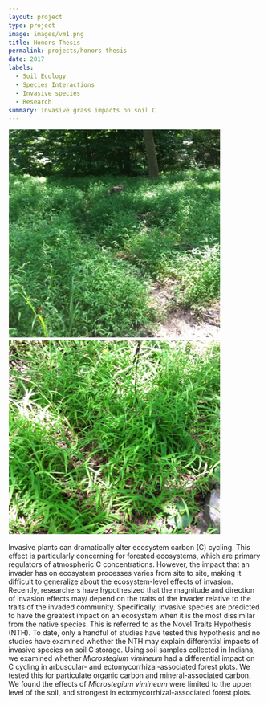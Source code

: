 ```yaml
---
layout: project
type: project
image: images/vm1.png
title: Honors Thesis
permalink: projects/honors-thesis
date: 2017
labels:
  - Soil Ecology
  - Species Interactions
  - Invasive species
  - Research
summary: Invasive grass impacts on soil C
---
```


<div class="ui small rounded images">
  <img class="ui image" src="../images/vm2.png">
  <img class="ui image" src="../images/vm1.png">
</div>

Invasive plants can dramatically alter ecosystem carbon (C) cycling. This effect is particularly concerning for forested ecosystems, which are primary regulators of atmospheric C concentrations. However, the impact that an invader has on ecosystem processes varies from site to site, making it difficult to generalize about the ecosystem-level effects of invasion.  Recently, researchers have hypothesized that the magnitude and direction of invasion effects may/ depend on the traits of the invader relative to the traits of the invaded community. Specifically, invasive species are predicted to have the greatest impact on an ecosystem when it is the most dissimilar from the native species.  This is referred to as the Novel Traits Hypothesis (NTH). To date, only a handful of studies have tested this hypothesis and no studies have examined whether the NTH may explain differential impacts of invasive species on soil C storage. Using soil samples collected in Indiana, we examined whether <i>Microstegium vimineum</i> had a differential impact on C cycling in arbuscular- and ectomycorrhizal-associated forest plots. We tested this for particulate organic carbon and mineral-associated carbon. We found the effects of <i>Microstegium vimineum</i> were limited to the upper level of the soil, and strongest in ectomycorrhizal-associated forest plots. 
 


